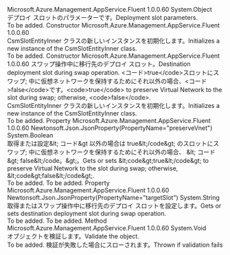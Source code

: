 <Type Name="CsmSlotEntityInner" FullName="Microsoft.Azure.Management.AppService.Fluent.Models.CsmSlotEntityInner">
  <TypeSignature Language="C#" Value="public class CsmSlotEntityInner" />
  <TypeSignature Language="ILAsm" Value=".class public auto ansi beforefieldinit CsmSlotEntityInner extends System.Object" />
  <TypeSignature Language="DocId" Value="T:Microsoft.Azure.Management.AppService.Fluent.Models.CsmSlotEntityInner" />
  <TypeSignature Language="VB.NET" Value="Public Class CsmSlotEntityInner" />
  <TypeSignature Language="F#" Value="type CsmSlotEntityInner = class" />
  <AssemblyInfo>
    <AssemblyName>Microsoft.Azure.Management.AppService.Fluent</AssemblyName>
    <AssemblyVersion>1.0.0.60</AssemblyVersion>
  </AssemblyInfo>
  <Base>
    <BaseTypeName>System.Object</BaseTypeName>
  </Base>
  <Interfaces />
  <Docs>
    <summary>
            <span data-ttu-id="d5311-101">デプロイ スロットのパラメーターです。</span><span class="sxs-lookup"><span data-stu-id="d5311-101">Deployment slot parameters.</span></span>
            </summary>
    <remarks>To be added.</remarks>
  </Docs>
  <Members>
    <Member MemberName=".ctor">
      <MemberSignature Language="C#" Value="public CsmSlotEntityInner ();" />
      <MemberSignature Language="ILAsm" Value=".method public hidebysig specialname rtspecialname instance void .ctor() cil managed" />
      <MemberSignature Language="DocId" Value="M:Microsoft.Azure.Management.AppService.Fluent.Models.CsmSlotEntityInner.#ctor" />
      <MemberSignature Language="VB.NET" Value="Public Sub New ()" />
      <MemberType>Constructor</MemberType>
      <AssemblyInfo>
        <AssemblyName>Microsoft.Azure.Management.AppService.Fluent</AssemblyName>
        <AssemblyVersion>1.0.0.60</AssemblyVersion>
      </AssemblyInfo>
      <Parameters />
      <Docs>
        <summary>
            <span data-ttu-id="d5311-102">CsmSlotEntityInner クラスの新しいインスタンスを初期化します。</span><span class="sxs-lookup"><span data-stu-id="d5311-102">Initializes a new instance of the CsmSlotEntityInner class.</span></span>
            </summary>
        <remarks>To be added.</remarks>
      </Docs>
    </Member>
    <Member MemberName=".ctor">
      <MemberSignature Language="C#" Value="public CsmSlotEntityInner (string targetSlot, bool preserveVnet);" />
      <MemberSignature Language="ILAsm" Value=".method public hidebysig specialname rtspecialname instance void .ctor(string targetSlot, bool preserveVnet) cil managed" />
      <MemberSignature Language="DocId" Value="M:Microsoft.Azure.Management.AppService.Fluent.Models.CsmSlotEntityInner.#ctor(System.String,System.Boolean)" />
      <MemberSignature Language="VB.NET" Value="Public Sub New (targetSlot As String, preserveVnet As Boolean)" />
      <MemberSignature Language="F#" Value="new Microsoft.Azure.Management.AppService.Fluent.Models.CsmSlotEntityInner : string * bool -&gt; Microsoft.Azure.Management.AppService.Fluent.Models.CsmSlotEntityInner" Usage="new Microsoft.Azure.Management.AppService.Fluent.Models.CsmSlotEntityInner (targetSlot, preserveVnet)" />
      <MemberType>Constructor</MemberType>
      <AssemblyInfo>
        <AssemblyName>Microsoft.Azure.Management.AppService.Fluent</AssemblyName>
        <AssemblyVersion>1.0.0.60</AssemblyVersion>
      </AssemblyInfo>
      <Parameters>
        <Parameter Name="targetSlot" Type="System.String" />
        <Parameter Name="preserveVnet" Type="System.Boolean" />
      </Parameters>
      <Docs>
        <param name="targetSlot"><span data-ttu-id="d5311-103">スワップ操作中に移行先のデプロイ スロット。</span><span class="sxs-lookup"><span data-stu-id="d5311-103">Destination deployment slot during swap operation.</span></span></param>
        <param name="preserveVnet"><span data-ttu-id="d5311-104">&lt;コード&gt;true&lt;/code&gt;スロットにスワップ; 中に仮想ネットワークを保持するためにそれ以外の場合、&lt;コード&gt;false&lt;/code&gt;です。</span><span class="sxs-lookup"><span data-stu-id="d5311-104">&lt;code&gt;true&lt;/code&gt; to preserve Virtual Network to the slot during swap; otherwise, &lt;code&gt;false&lt;/code&gt;.</span></span></param>
        <summary>
            <span data-ttu-id="d5311-105">CsmSlotEntityInner クラスの新しいインスタンスを初期化します。</span><span class="sxs-lookup"><span data-stu-id="d5311-105">Initializes a new instance of the CsmSlotEntityInner class.</span></span>
            </summary>
        <remarks>To be added.</remarks>
      </Docs>
    </Member>
    <Member MemberName="PreserveVnet">
      <MemberSignature Language="C#" Value="public bool PreserveVnet { get; set; }" />
      <MemberSignature Language="ILAsm" Value=".property instance bool PreserveVnet" />
      <MemberSignature Language="DocId" Value="P:Microsoft.Azure.Management.AppService.Fluent.Models.CsmSlotEntityInner.PreserveVnet" />
      <MemberSignature Language="VB.NET" Value="Public Property PreserveVnet As Boolean" />
      <MemberSignature Language="F#" Value="member this.PreserveVnet : bool with get, set" Usage="Microsoft.Azure.Management.AppService.Fluent.Models.CsmSlotEntityInner.PreserveVnet" />
      <MemberType>Property</MemberType>
      <AssemblyInfo>
        <AssemblyName>Microsoft.Azure.Management.AppService.Fluent</AssemblyName>
        <AssemblyVersion>1.0.0.60</AssemblyVersion>
      </AssemblyInfo>
      <Attributes>
        <Attribute>
          <AttributeName>Newtonsoft.Json.JsonProperty(PropertyName="preserveVnet")</AttributeName>
        </Attribute>
      </Attributes>
      <ReturnValue>
        <ReturnType>System.Boolean</ReturnType>
      </ReturnValue>
      <Docs>
        <summary>
            <span data-ttu-id="d5311-106">取得または設定&amp;lt; コード&amp;gt 以外の場合は true&amp;lt;/code&amp;gt; のスロットにスワップ; 中に仮想ネットワークを保持するためにそれ以外の場合、 &amp;lt; コード&amp;gt; false&amp;lt;/code。&amp;gt;。</span><span class="sxs-lookup"><span data-stu-id="d5311-106">Gets or sets &amp;lt;code&amp;gt;true&amp;lt;/code&amp;gt; to preserve Virtual Network to the slot during swap; otherwise, &amp;lt;code&amp;gt;false&amp;lt;/code&amp;gt;.</span></span>
            </summary>
        <value>To be added.</value>
        <remarks>To be added.</remarks>
      </Docs>
    </Member>
    <Member MemberName="TargetSlot">
      <MemberSignature Language="C#" Value="public string TargetSlot { get; set; }" />
      <MemberSignature Language="ILAsm" Value=".property instance string TargetSlot" />
      <MemberSignature Language="DocId" Value="P:Microsoft.Azure.Management.AppService.Fluent.Models.CsmSlotEntityInner.TargetSlot" />
      <MemberSignature Language="VB.NET" Value="Public Property TargetSlot As String" />
      <MemberSignature Language="F#" Value="member this.TargetSlot : string with get, set" Usage="Microsoft.Azure.Management.AppService.Fluent.Models.CsmSlotEntityInner.TargetSlot" />
      <MemberType>Property</MemberType>
      <AssemblyInfo>
        <AssemblyName>Microsoft.Azure.Management.AppService.Fluent</AssemblyName>
        <AssemblyVersion>1.0.0.60</AssemblyVersion>
      </AssemblyInfo>
      <Attributes>
        <Attribute>
          <AttributeName>Newtonsoft.Json.JsonProperty(PropertyName="targetSlot")</AttributeName>
        </Attribute>
      </Attributes>
      <ReturnValue>
        <ReturnType>System.String</ReturnType>
      </ReturnValue>
      <Docs>
        <summary>
            <span data-ttu-id="d5311-107">取得またはスワップ操作中に移行先のデプロイ スロットを設定します。</span><span class="sxs-lookup"><span data-stu-id="d5311-107">Gets or sets destination deployment slot during swap operation.</span></span>
            </summary>
        <value>To be added.</value>
        <remarks>To be added.</remarks>
      </Docs>
    </Member>
    <Member MemberName="Validate">
      <MemberSignature Language="C#" Value="public virtual void Validate ();" />
      <MemberSignature Language="ILAsm" Value=".method public hidebysig newslot virtual instance void Validate() cil managed" />
      <MemberSignature Language="DocId" Value="M:Microsoft.Azure.Management.AppService.Fluent.Models.CsmSlotEntityInner.Validate" />
      <MemberSignature Language="VB.NET" Value="Public Overridable Sub Validate ()" />
      <MemberSignature Language="F#" Value="abstract member Validate : unit -&gt; unit&#xA;override this.Validate : unit -&gt; unit" Usage="csmSlotEntityInner.Validate " />
      <MemberType>Method</MemberType>
      <AssemblyInfo>
        <AssemblyName>Microsoft.Azure.Management.AppService.Fluent</AssemblyName>
        <AssemblyVersion>1.0.0.60</AssemblyVersion>
      </AssemblyInfo>
      <ReturnValue>
        <ReturnType>System.Void</ReturnType>
      </ReturnValue>
      <Parameters />
      <Docs>
        <summary>
            <span data-ttu-id="d5311-108">オブジェクトを検証します。</span><span class="sxs-lookup"><span data-stu-id="d5311-108">Validate the object.</span></span>
            </summary>
        <remarks>To be added.</remarks>
        <exception cref="T:Microsoft.Rest.ValidationException">
            <span data-ttu-id="d5311-109">検証が失敗した場合にスローされます。</span><span class="sxs-lookup"><span data-stu-id="d5311-109">Thrown if validation fails</span></span>
            </exception>
      </Docs>
    </Member>
  </Members>
</Type>